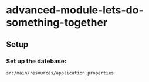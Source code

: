 # advanced-module-lets-do-something-together


## Setup

### Set up the datebase:

```
src/main/resources/application.properties
```